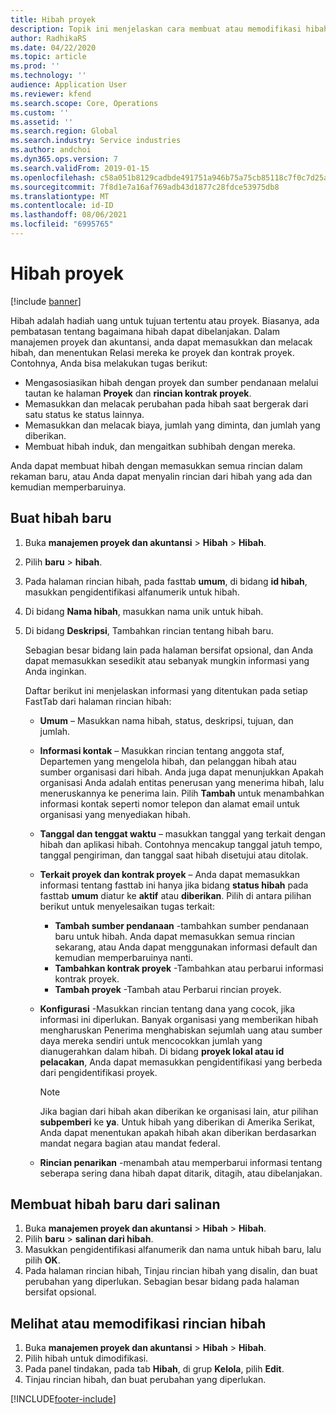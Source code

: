 ```yaml
---
title: Hibah proyek
description: Topik ini menjelaskan cara membuat atau memodifikasi hibah.
author: RadhikaRS
ms.date: 04/22/2020
ms.topic: article
ms.prod: ''
ms.technology: ''
audience: Application User
ms.reviewer: kfend
ms.search.scope: Core, Operations
ms.custom: ''
ms.assetid: ''
ms.search.region: Global
ms.search.industry: Service industries
ms.author: andchoi
ms.dyn365.ops.version: 7
ms.search.validFrom: 2019-01-15
ms.openlocfilehash: c58a051b8129cadbde491751a946b75a75cb85118c7f0c7d25a06d322ffea596
ms.sourcegitcommit: 7f8d1e7a16af769adb43d1877c28fdce53975db8
ms.translationtype: MT
ms.contentlocale: id-ID
ms.lasthandoff: 08/06/2021
ms.locfileid: "6995765"
---
```

# <a name="project-grants"></a>Hibah proyek

[!include [banner](../includes/banner.md)]

Hibah adalah hadiah uang untuk tujuan tertentu atau proyek. Biasanya, ada pembatasan tentang bagaimana hibah dapat dibelanjakan. Dalam manajemen proyek dan akuntansi, anda dapat memasukkan dan melacak hibah, dan menentukan Relasi mereka ke proyek dan kontrak proyek. Contohnya, Anda bisa melakukan tugas berikut:

- Mengasosiasikan hibah dengan proyek dan sumber pendanaan melalui tautan ke halaman **Proyek** dan **rincian kontrak proyek**.
- Memasukkan dan melacak perubahan pada hibah saat bergerak dari satu status ke status lainnya.
- Memasukkan dan melacak biaya, jumlah yang diminta, dan jumlah yang diberikan.
- Membuat hibah induk, dan mengaitkan subhibah dengan mereka.

Anda dapat membuat hibah dengan memasukkan semua rincian dalam rekaman baru, atau Anda dapat menyalin rincian dari hibah yang ada dan kemudian memperbaruinya.

## <a name="create-a-new-grant"></a>Buat hibah baru

1. Buka **manajemen proyek dan akuntansi** \> **Hibah** \> **Hibah**.
2. Pilih **baru** \> **hibah**.
3. Pada halaman rincian hibah, pada fasttab **umum**, di bidang **id hibah**, masukkan pengidentifikasi alfanumerik untuk hibah.
4. Di bidang **Nama hibah**, masukkan nama unik untuk hibah.
5. Di bidang **Deskripsi**, Tambahkan rincian tentang hibah baru.

    Sebagian besar bidang lain pada halaman bersifat opsional, dan Anda dapat memasukkan sesedikit atau sebanyak mungkin informasi yang Anda inginkan.

    Daftar berikut ini menjelaskan informasi yang ditentukan pada setiap FastTab dari halaman rincian hibah:

    - **Umum** – Masukkan nama hibah, status, deskripsi, tujuan, dan jumlah.
    - **Informasi kontak** – Masukkan rincian tentang anggota staf, Departemen yang mengelola hibah, dan pelanggan hibah atau sumber organisasi dari hibah. Anda juga dapat menunjukkan Apakah organisasi Anda adalah entitas penerusan yang menerima hibah, lalu meneruskannya ke penerima lain. Pilih **Tambah** untuk menambahkan informasi kontak seperti nomor telepon dan alamat email untuk organisasi yang menyediakan hibah.
    - **Tanggal dan tenggat waktu** – masukkan tanggal yang terkait dengan hibah dan aplikasi hibah. Contohnya mencakup tanggal jatuh tempo, tanggal pengiriman, dan tanggal saat hibah disetujui atau ditolak.
    - **Terkait proyek dan kontrak proyek** – Anda dapat memasukkan informasi tentang fasttab ini hanya jika bidang **status hibah** pada fasttab **umum** diatur ke **aktif** atau **diberikan**. Pilih di antara pilihan berikut untuk menyelesaikan tugas terkait:

        - **Tambah sumber pendanaan** -tambahkan sumber pendanaan baru untuk hibah. Anda dapat memasukkan semua rincian sekarang, atau Anda dapat menggunakan informasi default dan kemudian memperbaruinya nanti.
        - **Tambahkan kontrak proyek** -Tambahkan atau perbarui informasi kontrak proyek.
        - **Tambah proyek** -Tambah atau Perbarui rincian proyek.

    - **Konfigurasi** -Masukkan rincian tentang dana yang cocok, jika informasi ini diperlukan. Banyak organisasi yang memberikan hibah mengharuskan Penerima menghabiskan sejumlah uang atau sumber daya mereka sendiri untuk mencocokkan jumlah yang dianugerahkan dalam hibah. Di bidang **proyek lokal atau id pelacakan**, Anda dapat memasukkan pengidentifikasi yang berbeda dari pengidentifikasi proyek.

        > [!NOTE]
        > Jika bagian dari hibah akan diberikan ke organisasi lain, atur pilihan **subpemberi** ke **ya**. Untuk hibah yang diberikan di Amerika Serikat, Anda dapat menentukan apakah hibah akan diberikan berdasarkan mandat negara bagian atau mandat federal.

    - **Rincian penarikan** -menambah atau memperbarui informasi tentang seberapa sering dana hibah dapat ditarik, ditagih, atau dibelanjakan.

## <a name="create-a-new-grant-from-a-copy"></a>Membuat hibah baru dari salinan

1. Buka **manajemen proyek dan akuntansi** \> **Hibah** \> **Hibah**.
2. Pilih **baru** \> **salinan dari hibah**.
3. Masukkan pengidentifikasi alfanumerik dan nama untuk hibah baru, lalu pilih **OK**.
4. Pada halaman rincian hibah, Tinjau rincian hibah yang disalin, dan buat perubahan yang diperlukan. Sebagian besar bidang pada halaman bersifat opsional.

## <a name="view-or-modify-grant-details"></a>Melihat atau memodifikasi rincian hibah

1. Buka **manajemen proyek dan akuntansi** \> **Hibah** \> **Hibah**.
2. Pilih hibah untuk dimodifikasi.
3. Pada panel tindakan, pada tab **Hibah**, di grup **Kelola**, pilih **Edit**.
4. Tinjau rincian hibah, dan buat perubahan yang diperlukan.


[!INCLUDE[footer-include](../includes/footer-banner.md)]
